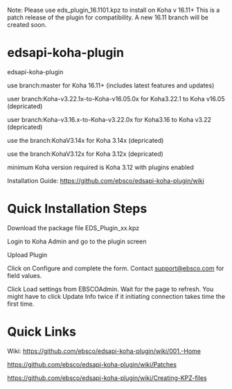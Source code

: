 Note: Please use eds_plugin_16.1101.kpz to install on Koha v 16.11+ This is a patch release of the plugin for compatibility. A new 16.11 branch will be created soon.

edsapi-koha-plugin
==================

edsapi-koha-plugin

use branch:master  for Koha 16.11+ (includes latest features and updates)

user branch:Koha-v3.22.1x-to-Koha-v16.05.0x for Koha3.22.1 to Koha v16.05 (depricated)

user branch:Koha-v3.16.x-to-Koha-v3.22.0x for Koha3.16 to Koha v3.22 (depricated)

use the branch:KohaV3.14x for Koha 3.14x (depricated)

use the branch:KohaV3.12x for Koha 3.12x (depricated)

minimum Koha version required is Koha 3.12 with plugins enabled

Installation Guide: https://github.com/ebsco/edsapi-koha-plugin/wiki

Quick Installation Steps
========================

Download the package file EDS_Plugin_xx.kpz

Login to Koha Admin and go to the plugin screen

Upload Plugin

Click on Configure and complete the form.
Contact support@ebsco.com for field values.

Click Load settings from EBSCOAdmin. Wait for the page to refresh. You might have to click Update Info twice if it initiating connection takes time the first time.

Quick Links
========================

Wiki: https://github.com/ebsco/edsapi-koha-plugin/wiki/001.-Home

https://github.com/ebsco/edsapi-koha-plugin/wiki/Patches

https://github.com/ebsco/edsapi-koha-plugin/wiki/Creating-KPZ-files